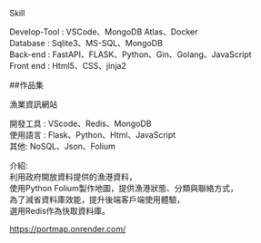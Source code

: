 Skill

Develop-Tool : VSCode、MongoDB Atlas、Docker<br />
Database : Sqlite3、MS-SQL、MongoDB<br />
Back-end : FastAPI、FLASK、Python、Gin、Golang、JavaScript<br />
Front end : Html5、CSS、jinja2<br />



##作品集

漁業資訊網站

開發工具 : VScode、Redis、MongoDB<br />
使用語言 : Flask、Python、Html、JavaScript<br />
其他: NoSQL、Json、Folium<br />

介紹:<br />
利用政府開放資料提供的漁港資料，<br />
使用Python Folium製作地圖，提供漁港狀態、分類與聯絡方式，<br />
為了減省資料庫效能，提升後端客戶端使用體驗，<br />
選用Redis作為快取資料庫。<br />

https://portmap.onrender.com/
